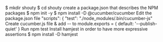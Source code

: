 $ mkdir shouty
$ cd shouty
create a package.json that describes the NPM packages 
$ npm init -y
$ npm install -D @cucumber/cucumber
Edit the package.json file 
"scripts": {
	"test": "./node_modules/.bin/cucumber-js" 
Create cucumber.js file & add -- to 
module.exports = { default: '--publish-quiet' }
Run npm test
Install hamjest in order to have more expressive assertions
$ npm install -D hamjest
